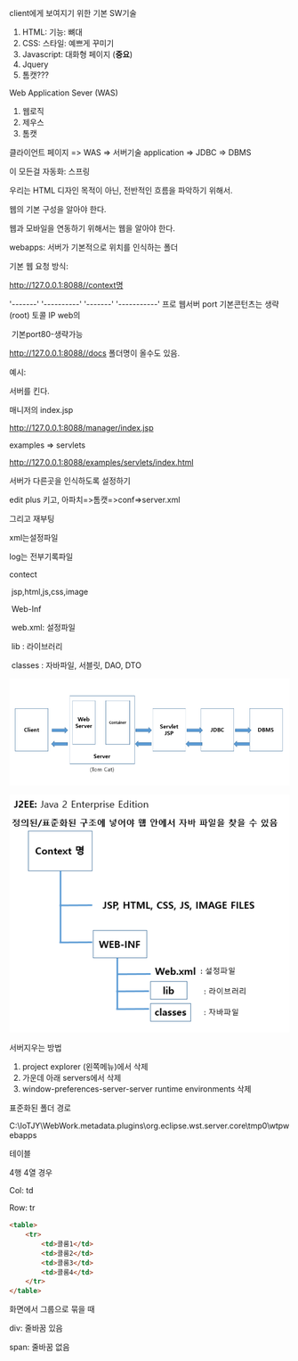 client에게 보여지기 위한 기본 SW기술

1. HTML: 기능: 뼈대
2. CSS: 스타일: 예쁘게 꾸미기
3. Javascript: 대화형 페이지  (**중요**)
4. Jquery
5. 톰캣???



Web Application Sever (WAS)

1. 웹로직
2. 제우스
3. 톰캣



클라이언트 페이지 => WAS => 서버기술 application => JDBC => DBMS

이 모든걸 자동화: 스프링



우리는 HTML 디자인 목적이 아닌, 전반적인 흐름을 파악하기 위해서. 

웹의 기본 구성을 알아야 한다. 

웹과 모바일을 연동하기 위해서는 웹을 알아야 한다.



webapps: 서버가 기본적으로 위치를 인식하는 폴더



기본 웹 요청 방식:

http://127.0.0.1:8088//context명

'-------'  '----------'  '-------'   '-----------' 
프로	웹서버	port	기본콘턴츠는 생략(root)
토콜 	IP			web의

​							기본port80-생략가능

http://127.0.0.1:8088//docs
										폴더명이 올수도 있음.

예시:

서버를 킨다.

매니저의 index.jsp

http://127.0.0.1:8088/manager/index.jsp

examples => servlets

http://127.0.0.1:8088/examples/servlets/index.html





서버가 다른곳을 인식하도록 설정하기

edit plus 키고, 아파치=>톰캣=>conf=>server.xml

<Context docBase="C:\mypro" path="/mypro" reloadable="true" debug="0"/> 

그리고 재부팅



xml는설정파일

log는 전부기록파일



contect

​	jsp,html,js,css,image

​	Web-Inf

​		web.xml: 설정파일

​		lib			: 라이브러리

​		classes	: 자바파일, 서블릿, DAO, DTO



![image-20200102091540912](images/image-20200102091540912.png)



![image-20200102092538530](images/image-20200102092538530.png)

서버지우는 방법

1. project explorer (왼쪽메뉴)에서 삭제
2. 가운데 아래 servers에서 삭제
3. window-preferences-server-server runtime environments 삭제



표준화된 폴더 경로

C:\IoTJY\WebWork\.metadata\.plugins\org.eclipse.wst.server.core\tmp0\wtpwebapps



테이블

4행 4열 경우

Col: td

Row: tr

```html
<table>
    <tr>
        <td>콜룸1</td>
        <td>콜룸2</td>
        <td>콜룸3</td>
        <td>콜룸4</td>
    </tr>
</table>
```

화면에서 그룹으로 묶을 때

div: 줄바꿈 있음

span: 줄바꿈 없음